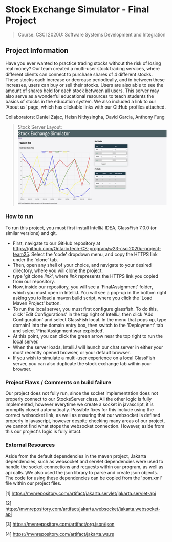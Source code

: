 # Stock Exchange Simulator - Final Project
> Course: CSCI 2020U: Software Systems Development and Integration


## Project Information
Have you ever wanted to practice trading stocks without the risk of losing real money? Our team created 
a multi-user stock trading services, where different clients can connect to purchase 
shares of 4 different stocks. These stocks each increase or decrease periodically, and in between these increases, 
users can buy or sell their stocks. Users are also able to see the amount of shares held for each stock 
between all users. This server may also serve as a wonderful educational resources to teach students the basics 
of stocks in the education system. We also included a link to our 'About us' page, which has clickable links 
with our GitHub profiles attached.

Collaborators: Daniel Zajac, Heisn Nithysingha, David Garcia, Anthony Fung

> Stock Server Layout:
![stockserver.jpg](stockserver.jpg)

### How to run
To run this project, you must first install IntelliJ IDEA, GlassFish 7.0.0 (or similar versions) and git.
- First, navigate to our GitHub repository at
  https://github.com/OntarioTech-CS-program/w23-csci2020u-project-team25. Select the 'code'
  dropdown menu, and copy the HTTPS link under the 'clone' tab.
- Then, open any shell of your choice, and navigate to your desired directory, where you will clone the project.
- type 'git clone *link*', where *link* represents the HTTPS link you copied from our repository.
- Now, inside our repository, you will see a 'FinalAssignment' folder, which you must open in IntelliJ. 
  You will see a pop-up in the bottom right asking you to load a maven build script, where you click the 'Load Maven Project' button.
- To run the local server, you must first configure glassfish. To do this, click 'Edit Configurations' in the top right
  of IntelliJ, then click 'Add Configuration' and select GlassFish local. In the menu that pops up, type domain1 into the
  domain entry box, then switch to the 'Deployment' tab and select 'FinalAssignment:war exploded'.
- At this point, you can click the green arrow near the top right to run the local server.
- When the server loads, IntelliJ will launch our chat server in either your most recently opened browser, or your
  default browser.
- If you wish to simulate a multi-user experience on a local GlassFish server, you can also duplicate the stock exchange 
  tab within your browser.

### Project Flaws / Comments on build failure
Our project does not fully run, since the socket implementation does not properly connect to our StocksServer class. 
All the other logic is fully implemented, however everytime we create a socket in javascript, it is promptly 
closed automatically. Possible fixes for this include using the correct websocket link, as well as ensuring 
that our websocket is defined properly in javascript, however despite checking many areas of our project, 
we cannot find what stops the websocket connection. However, aside from this our project's logic is fully intact.

### External Resources
Aside from the default dependencies in the maven project, Jakarta dependencies, such as websocket and servlet 
dependencies were used to handle the socket connections and requests within our program, as well as api calls. \We also used the json library
to parse and create json objects. The code for using these dependencies can be copied from the 'pom.xml' file within our project files.

[1] https://mvnrepository.com/artifact/jakarta.servlet/jakarta.servlet-api

[2] https://mvnrepository.com/artifact/jakarta.websocket/jakarta.websocket-api

[3] https://mvnrepository.com/artifact/org.json/json

[4] https://mvnrepository.com/artifact/jakarta.ws.rs